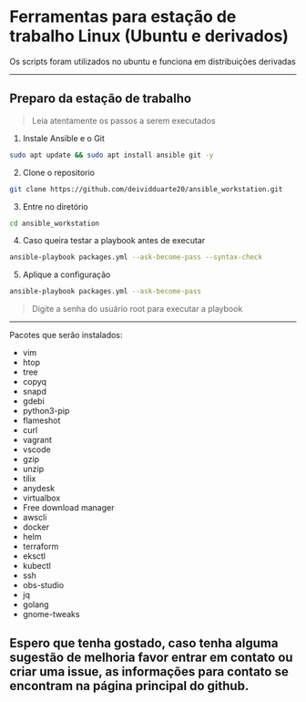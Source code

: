 # Ferramentas para estação de trabalho Linux (Ubuntu e derivados)

Os scripts foram utilizados no ubuntu e funciona em distribuições derivadas
___

## Preparo da estação de trabalho

> Leia atentamente os passos a serem executados

1. Instale Ansible e o Git
```bash
sudo apt update && sudo apt install ansible git -y
```
2. Clone o repositorio
```bash
git clone https://github.com/deividduarte20/ansible_workstation.git
```
3. Entre no diretório
```bash
cd ansible_workstation 
```
4. Caso queira testar a playbook antes de executar
```bash
ansible-playbook packages.yml --ask-become-pass --syntax-check 
```

5. Aplique a configuração
```bash
ansible-playbook packages.yml --ask-become-pass
```

>Digite a senha do usuário root para executar a playbook
___

Pacotes que serão instalados:
- vim
- htop
- tree
- copyq
- snapd
- gdebi
- python3-pip
- flameshot
- curl
- vagrant
- vscode
- gzip
- unzip
- tilix
- anydesk
- virtualbox
- Free download manager
- awscli
- docker
- helm
- terraform
- eksctl
- kubectl
- ssh
- obs-studio
- jq
- golang
- gnome-tweaks

## Espero que tenha gostado, caso tenha alguma sugestão de melhoria favor entrar em contato ou criar uma issue, as informações para contato se encontram na página principal do github.
